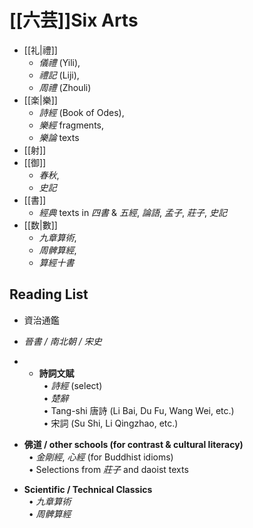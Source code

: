 # [[六芸]]Six Arts
- [[礼|禮]]
	- _儀禮_ (Yili), 
	- _禮記_ (Liji), 
	- _周禮_ (Zhouli)
- [[楽|樂]]
	- _詩經_ (Book of Odes), 
	- _樂經_ fragments, 
	- _樂論_ texts
- [[射]]
- [[御]]
	- _春秋_, 
	- _史記_
- [[書]]
	- _經典_ texts in _四書_ & _五經_, _論語_, _孟子_, _莊子_, _史記_
- [[数|數]]
	- _九章算術_, 
	- _周髀算經_, 
	- _算經十書_

## Reading List
- 資治通鑑
- _晉書 / 南北朝 / 宋史_
- - **詩詞文賦**  
     • _詩經_ (select)  
     • _楚辭_  
     • Tang-shi 唐詩 (Li Bai, Du Fu, Wang Wei, etc.)  
     • 宋詞 (Su Shi, Li Qingzhao, etc.)
    
- **佛道 / other schools (for contrast & cultural literacy)**  
     • _金剛經_, _心經_ (for Buddhist idioms)  
     • Selections from _莊子_ and daoist texts
    
- **Scientific / Technical Classics**  
     • _九章算術_  
     • _周髀算經_